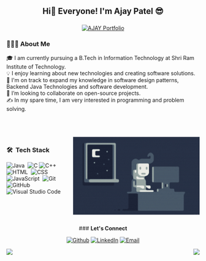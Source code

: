 <div align='right'>

</div>

<!-- WAKING HAND WITH GOOD TO HAVE YOU TEXT-->
<h2 align=center>Hi👋 Everyone! I'm Ajay Patel 😎</h2>

<div align='center'>

###

[![AJAY Portfolio](https://img.shields.io/badge/-My%20Portfolio-e4eff2?style=for-the-badge&logo=rss&logoColor=black)](https://ajaypatel-512.github.io/Personal_Portfolio/)

</div>

<!--ABOUT ME CODE-->
<h3 align="left">👨🏻‍💻  About Me</h3>
🎓  I am currently pursuing a B.Tech in Information Technology at Shri Ram Institute of Technology.<br>
💡  I enjoy learning about new technologies and creating software solutions.<br>
🌱  I'm on track to expand my knowledge in software design patterns, Backend Java Technologies and software development.<br>
👯 I’m looking to collaborate on open-source projects.<br>
✍️  In my spare time, I am very interested in programming and problem solving.<br>

<br><br><br>
<img alt="Night Coding" src="https://raw.githubusercontent.com/AVS1508/AVS1508/master/assets/Night-Coding.gif" width="330px" align="right"/>

### 🛠 &nbsp;Tech Stack

![Java](https://img.shields.io/badge/-Java-05122A?style=flat&logo=Java&logoColor=FFA518)&nbsp;
![C](https://img.shields.io/badge/-C-05122A?style=flat&logo=C&logoColor=A8B9CC)
![C++](https://img.shields.io/badge/-C++-05122A?style=flat&logo=C%2B%2B&logoColor=00599C)&nbsp;
![HTML](https://img.shields.io/badge/-HTML-05122A?style=flat&logo=HTML5)&nbsp;
![CSS](https://img.shields.io/badge/-CSS-05122A?style=flat&logo=CSS3&logoColor=1572B6)&nbsp;\
![JavaScript](https://img.shields.io/badge/-JavaScript-05122A?style=flat&logo=javascript)&nbsp;
![Git](https://img.shields.io/badge/-Git-05122A?style=flat&logo=git)
![GitHub](https://img.shields.io/badge/-GitHub-05122A?style=flat&logo=github)&nbsp;\
![Visual Studio Code](https://img.shields.io/badge/-Visual%20Studio%20Code-05122A?style=flat&logo=visual-studio-code&logoColor=007ACC)
<br><br>



<br> <br>
<div align='center'>
### <b>Let's Connect</b>
<!-- SOCAIL MEDIA HANDLES -->

[![Github](https://img.shields.io/badge/-Github-181717?style=for-the-badge&logo=Github&logoColor=white)](https://github.com/Ajaypatel-512)
[![LinkedIn](https://img.shields.io/badge/-LinkedIn-0077B5?style=for-the-badge&logo=LinkedIn&logoColor=white)](https://www.linkedin.com/in/ajay-patel-4934a9145/)
[![Email](https://img.shields.io/badge/Email-AjayPatelap1504@gmail.com-8e62f5?style=for-the-badge&logoColor=)](mailto:Ajaypatelap1504@gmail.com)
</div>

<p align="left">
<a href="https://github.com/Ajaypatel-512">
  <img height="180em" align="left" src="https://github-readme-stats-eight-theta.vercel.app/api?username=Ajaypatel-512&show_icons=true&theme=algolia&include_all_commits=true&count_private=true"/>
  <img height="180em" align="right" src="https://github-readme-stats-eight-theta.vercel.app/api/top-langs/?username=Ajaypatel-512&layout=compact&langs_count=8&theme=algolia"/>
</a>
</p>

